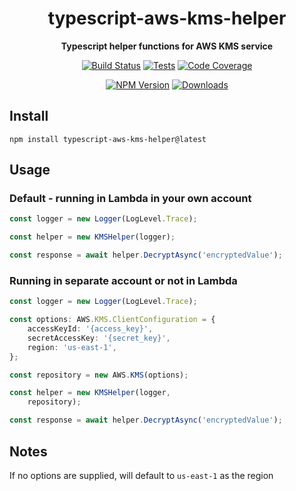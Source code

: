 <h1 align="center">typescript-aws-kms-helper</h1>

<div align="center">
    
<b>Typescript helper functions for AWS KMS service</b>
    
[![Build Status](https://dev.azure.com/kbrashears5/github/_apis/build/status/kbrashears5.typescript-aws-kms-helper?branchName=master)](https://dev.azure.com/kbrashears5/github/_build/latest?definitionId=15&branchName=master)
[![Tests](https://img.shields.io/azure-devops/tests/kbrashears5/github/15)](https://img.shields.io/azure-devops/tests/kbrashears5/github/15)
[![Code Coverage](https://img.shields.io/azure-devops/coverage/kbrashears5/github/15)](https://img.shields.io/azure-devops/coverage/kbrashears5/github/15)

[![NPM Version](https://img.shields.io/npm/v/typescript-aws-kms-helper)](https://img.shields.io/npm/v/typescript-aws-kms-helper)
[![Downloads](https://img.shields.io/npm/dt/typescript-aws-kms-helper)](https://img.shields.io/npm/dt/typescript-aws-kms-helper)
</div>

## Install
```
npm install typescript-aws-kms-helper@latest
```

## Usage
### Default - running in Lambda in your own account
```typescript
const logger = new Logger(LogLevel.Trace);

const helper = new KMSHelper(logger);

const response = await helper.DecryptAsync('encryptedValue');
```

### Running in separate account or not in Lambda
```typescript
const logger = new Logger(LogLevel.Trace);

const options: AWS.KMS.ClientConfiguration = {
    accessKeyId: '{access_key}',
    secretAccessKey: '{secret_key}',
    region: 'us-east-1',
};

const repository = new AWS.KMS(options);

const helper = new KMSHelper(logger,
    repository);

const response = await helper.DecryptAsync('encryptedValue');
```

## Notes
If no options are supplied, will default to `us-east-1` as the region